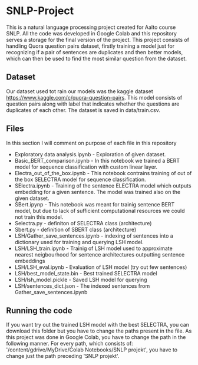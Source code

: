 # SNLP-Project
This is a natural language processing project created for Aalto course SNLP. All the code was developed in Google Colab and this repository serves a storage for the final version of the project. This project consists of handling Quora question pairs dataset, firstly training a model just for recognizing if a pair of sentences are duplicates and then better models, which can then be used to find the most similar question from the dataset.

## Dataset 
Our dataset used tot rain our models was the kaggle dataset https://www.kaggle.com/c/quora-question-pairs. This model consists of question pairs along with label that indicates whether the questions are duplicates of each other. The dataset is saved in data/train.csv.

## Files
In this section I will comment on purpose of each file in this repository
* Exploratory data analysis.ipynb - Exploration of given dataset.
* Basic_BERT_comparison.ipynb - In this notebook we trained a BERT model for sequence classification with custom linear layer.
* Electra_out_of_the_box.ipynb - This notebook contrains training of out of the box SELECTRA model for sequence classification.
* SElectra.ipynb - Training of the sentence ELECTRA model which outputs embedding for a given sentence. The model was trained also on the given dataset.
* SBert.ipynp - This notebook was meant for trainig sentence BERT model, but due to lack of sufficient computational resources we could not train this model.
* Selectra.py - definiton of SELECTRA class (architecture)
* Sbert.py - definition of SBERT class (architecture)
* LSH/Gather_save_sentences.ipynb - indexing of sentences into a dictionary used for training and querying LSH model.
* LSH/LSH_train.ipynb - Trainig of LSH model used to approximate nearest neigbourhood for sentence architectures outputting sentence embeddings
* LSH/LSH_eval.ipynb - Evaluation of LSH model (try out few sentences)
* LSH/best_model_state.bin - Best trained SELECTRA model
* LSH/lsh_model.pickle - Saved LSH model for querying
* LSH/sentences_dict.json - The indexed sentences from Gather_save_sentences.ipynb

## Running the code
If you want try out the trained LSH model with the best SELECTRA, you can download this folder but you have to change the paths present in the file. As this project was done in Google Colab, you have to change the path in the following manner. For every path, which consists of: '/content/gdrive/MyDrive/Colab Notebooks/SNLP projekt', you have to change just the path preceding 'SNLP projekt'.
